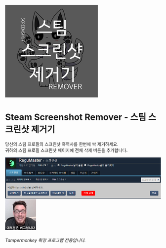 ![Introduction](.res/logo_image.png)

# Steam Screenshot Remover - 스팀 스크린샷 제거기
당신의 스팀 프로필의 스크린샷 흑역사를 한번에 싹 제거하세요.<br />
귀하의 스팀 프로필 스크린샷 페이지에 전체 삭제 버튼을 추가합니다.

![Example](.res/example.png)
![Example](.res/bugs.gif)

###### Tampermonkey 확장 프로그램 전용입니다.
